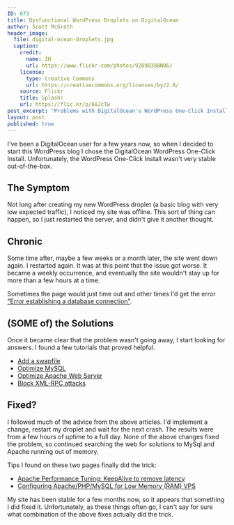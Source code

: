 ```yaml
---
ID: 673
title: Dysfunctional WordPress Droplets on DigitalOcean
author: Scott McGrath
header_image:
  file: digital-ocean-droplets.jpg
  caption:
    credit:
      name: IH
      url: https://www.flickr.com/photos/9289838@N06/
    license:
      type: Creative Commons
      url: https://creativecommons.org/licenses/by/2.0/
    source: Flickr
    title: Splash!
    url: https://flic.kr/p/68JcTw
post_excerpt: "Problems with DigitalOcean's WordPress One-Click Install"
layout: post
published: true
---
```

I've been a DigitalOcean user for a few years now, so when I decided to start this WordPress blog I chose the DigitalOcean WordPress One-Click Install. Unfortunately, the WordPress One-Click Install wasn't very stable out-of-the-box.

## The Symptom

Not long after creating my new WordPress droplet (a basic blog with very low expected traffic), I noticed my site was offline. This sort of thing can happen, so I just restarted the server, and didn't give it another thought.

## Chronic

Some time after, maybe a few weeks or a month later, the site went down again. I restarted again. It was at this point that the issue got worse. It became a weekly occurrence, and eventually the site wouldn't stay up for more than a few hours at a time.

Sometimes the page would just time out and other times I'd get the error ["Error establishing a database connection"][1].

## (SOME of) the Solutions

Once it became clear that the problem wasn't going away, I start looking for answers. I found a few tutorials that proved helpful.

*   [Add a swapfile][2]
*   [Optimize MySQL][3]
*   [Optimize Apache Web Server][4]
*   [Block XML-RPC attacks][5]

## Fixed?

I followed much of the advice from the above articles. I'd implement a change, restart my droplet and wait for the next crash. The results were from a few hours of uptime to a full day. None of the above changes fixed the problem, so continued searching the web for solutions to MySql and Apache running out of memory.

Tips I found on these two pages finally did the trick:

*   [Apache Performance Tuning: KeepAlive to remove latency][6]
*   [Configuring Apache/PHP/MySQL for Low Memory (RAM) VPS][7]

My site has been stable for a few months now, so it appears that something I did fixed it. Unfortunately, as these things often go, I can't say for sure what combination of the above fixes actually did the trick.

 [1]: https://www.google.com/search?num=100&espv=2&q=digitalocean%20error%20establishing%20a%20database%20connection&oq=digitalocean%20error%20establishing%20a%20database%20connection
 [2]: https://www.digitalocean.com/community/tutorials/how-to-add-swap-on-ubuntu-14-04
 [3]: https://www.digitalocean.com/community/questions/mysql-server-stops-very-frequently
 [4]: https://www.digitalocean.com/community/tutorials/how-to-optimize-apache-web-server-performance
 [5]: https://www.digitalocean.com/community/questions/error-establishing-a-database-connection-wordpress?answer=25981
 [6]: https://maanasroyy.wordpress.com/2012/05/05/apache-performance-tuning-keepalive-to-remove-latency/
 [7]: http://www.narga.net/optimizing-apachephpmysql-low-memory-server/
